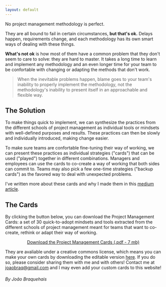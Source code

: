```yaml
---
layout: default
---
```


No project management methodology is perfect. 

They are all bound to fail in certain circumstances, <b>but that's ok.</b> Delays happen, requirements change, and each methodology has its own smart ways of dealing with these things.

<b>What's not ok</b> is how most of them have a common problem that they don't seem to care to solve: they are hard to master. It takes a long time to learn and implement any methodology and an even longer time for your team to be confortable with changing or adapting the methods that don't work. 

<blockquote>When the inevitable problems happen, blame goes to your team's inability to properly implement the methodology, not the methodology's inability to present itself in an approachable and flexible way.</blockquote>

## The Solution

To make things quick to implement, we can synthesize the practices from the different schools of project management as individual tools or mindsets with well-defined purposes and results. These practices can then be slowly and individually introduced, making change easier.

To make sure teams are confortable fine-tuning their way of working, we can present these practices as individual strategies ("cards") that can be used ("played") together in different combinations. Managers and employees can use the cards to co-create a way of working that both sides can commit to. Teams may also pick a few one-time strategies ("backup cards") as the favored way to deal with unexpected problems.

I've written more about these cards and why I made them in this <a href="https://medium.com/@joaobraq">medium article</a>.

## The Cards

By clicking the button below, you can download the Project Management Cards: a set of 30 quick-to-adopt mindsets and tools extracted from the different schools of project management meant for teams that want to co-create, rethink or adapt their way of working.

<center><a class="button" href="https://drive.google.com/file/d/0Bx7a4ezS_IRuUWVFZlZxN1RYdXM/view">Download the Project Management Cards (.pdf - 7 mb)</a></center>

They are avaliable under a creative commons license, which means you can make your own cards by downloading the editable version <a href="https://drive.google.com/drive/folders/0Bx7a4ezS_IRuRHhFTHpaNkwwYTg">here</a>. If you do so, please consider sharing them with me and with others! Contact me at <a href="mailto:joaobraq@gmail.com">joaobraq@gmail.com</a> and I may even add your custom cards to this website!

###### By João Braquehais
